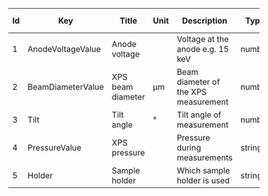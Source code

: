 |Id  |  Key                  | Title                 |Unit | Description                                               | Type    | Occ | Allowed values |
|---- | -------------------   | ----------------------| ---- | ----------------------------------------------------------| ------- | -------- | ------------- |
| 1 | AnodeVoltageValue     | Anode voltage   |   | Voltage at the anode e.g. 15 keV       | number | 1 ||
| 2 | BeamDiameterValue  | XPS beam diameter  | µm | Beam diameter of the XPS measurement  | number | 1 | |
| 3 | Tilt      | Tilt angle    |  °  | Tilt angle of measurement    | number | 1 | |
| 4 | PressureValue   | XPS pressure    |  | Pressure during measurements    | string | 1 | |
| 5 | Holder     | Sample holder   |  | Which sample holder is used    | string | 1 | |
